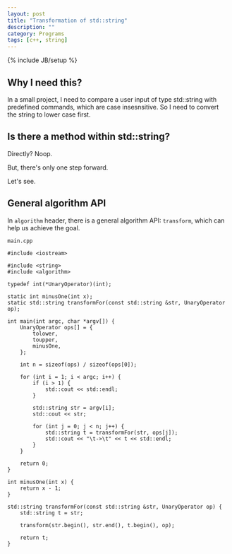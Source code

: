 ```yaml
---
layout: post
title: "Transformation of std::string"
description: ""
category: Programs
tags: [c++, string]
---
```

{% include JB/setup %}

## Why I need this?

In a small project, I need to compare a user input of type std::string with predefined commands, which are case insesnsitive. So I need to convert the string to lower case first.

## Is there a method within std::string?

Directly? Noop.

But, there's only one step forward.

Let's see.

## General algorithm API

In `algorithm` header, there is a general algorithm API: `transform`, which can help us achieve the goal.

`main.cpp`

    #include <iostream>

    #include <string>
    #include <algorithm>

    typedef int(*UnaryOperator)(int);

    static int minusOne(int x);
    static std::string transformFor(const std::string &str, UnaryOperator op);

    int main(int argc, char *argv[]) {
        UnaryOperator ops[] = {
            tolower,
            toupper,
            minusOne,
        };

        int n = sizeof(ops) / sizeof(ops[0]);

        for (int i = 1; i < argc; i++) {
            if (i > 1) {
                std::cout << std::endl;
            }

            std::string str = argv[i];
            std::cout << str;

            for (int j = 0; j < n; j++) {
                std::string t = transformFor(str, ops[j]);
                std::cout << "\t->\t" << t << std::endl;
            }
        }

        return 0;
    }

    int minusOne(int x) {
        return x - 1;
    }

    std::string transformFor(const std::string &str, UnaryOperator op) {
        std::string t = str;

        transform(str.begin(), str.end(), t.begin(), op);

        return t;
    }
